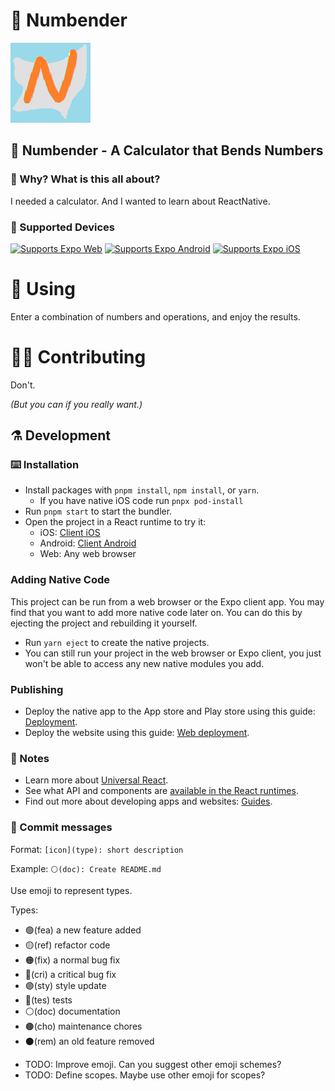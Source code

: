 # 🔢 Numbender

![Numbender logo](assets/images/icon.png)

## 🔢 Numbender - A Calculator that Bends Numbers

### 👀 Why?  What is this all about?

I needed a calculator.  And I wanted to learn about ReactNative.

### 📱 Supported Devices

[![Supports Expo Web][expo-img]][expo-lnk]
[![Supports Expo Android][android-img]][android-lnk]
[![Supports Expo iOS][ios-img]][ios-lnk]

[expo-lnk]: https://docs.expo.dev/workflow/web/
[expo-img]: https://img.shields.io/badge/web-4630EB.svg?style=flat-square&logo=GOOGLE-CHROME&labelColor=4285F4&logoColor=fff
[android-lnk]: https://play.google.com/store/apps/details?id=host.exp.exponent&referrer=blankexample
[android-img]: https://img.shields.io/badge/Android-4630EB.svg?style=flat-square&logo=ANDROID&labelColor=A4C639&logoColor=fff
[ios-lnk]: https://itunes.apple.com/app/apple-store/id982107779
[ios-img]: https://img.shields.io/badge/iOS-4630EB.svg?style=flat-square&logo=APPLE&labelColor=999999&logoColor=fff

# 🚀 Using

Enter a combination of numbers and operations, and enjoy the results.

# 👐🏻 Contributing

Don't.

*(But you can if you really want.)*

## ⚗️ Development

### ⌨️ Installation

- Install packages with `pnpm install`, `npm install`, or `yarn`.
  - If you have native iOS code run `pnpx pod-install`
- Run `pnpm start` to start the bundler.
- Open the project in a React runtime to try it:
  - iOS: [Client iOS](https://itunes.apple.com/app/apple-store/id982107779)
  - Android: [Client Android](https://play.google.com/store/apps/details?id=host.exp.exponent&referrer=blankexample)
  - Web: Any web browser

### Adding Native Code

This project can be run from a web browser or the Expo client app. You may find that you want to add more native code later on. You can do this by ejecting the project and rebuilding it yourself.

- Run `yarn eject` to create the native projects.
- You can still run your project in the web browser or Expo client, you just won't be able to access any new native modules you add.

### Publishing

- Deploy the native app to the App store and Play store using this guide: [Deployment](https://docs.expo.dev/distribution/app-stores/).
- Deploy the website using this guide: [Web deployment](https://docs.expo.dev/distribution/publishing-websites/).

### 📝 Notes

- Learn more about [Universal React](https://docs.expo.dev/).
- See what API and components are [available in the React runtimes](https://docs.expo.dev/versions/latest/).
- Find out more about developing apps and websites: [Guides](https://docs.expo.dev/guides/).

### 📝 Commit messages

Format: `[icon](type): short description`

Example: `⚪(doc): Create README.md`

Use emoji to represent types.

Types:

- 🟢(fea) a new feature added
- 🟡(ref) refactor code
- 🟠(fix) a normal bug fix
- 🔴(cri) a critical bug fix
- 🟣(sty) style update
- 🔵(tes) tests
- ⚪(doc) documentation
- 🟤(cho) maintenance chores
- ⚫(rem) an old feature removed

* TODO: Improve emoji.  Can you suggest other emoji schemes?
* TODO: Define scopes.  Maybe use other emoji for scopes?
